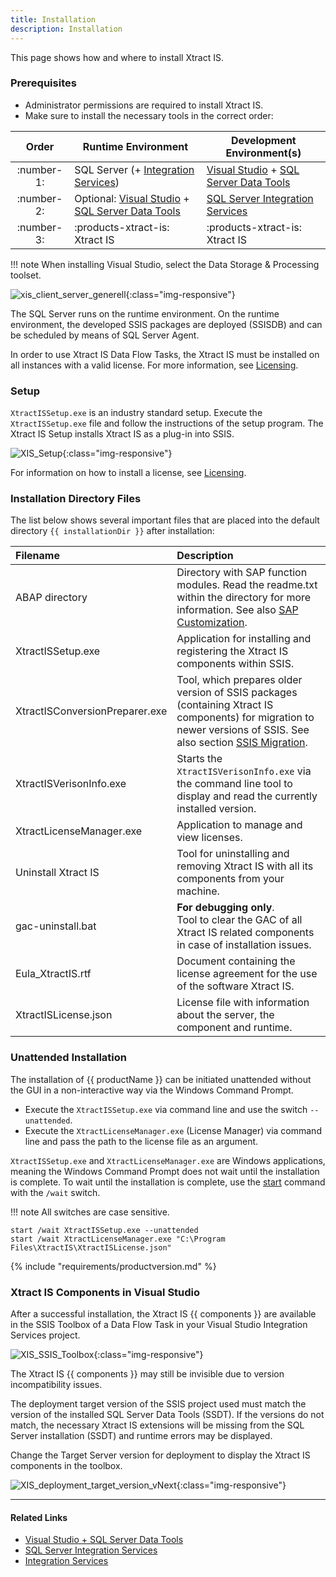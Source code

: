 ```yaml
---
title: Installation
description: Installation
---
```


This page shows how and where to install Xtract IS. 

### Prerequisites

- Administrator permissions are required to install Xtract IS.
- Make sure to install the necessary tools in the correct order:

| Order | Runtime Environment | Development Environment(s) |
|:-------------:|-------------|--------------|
| :number-1: | SQL Server (+ [Integration Services](https://learn.microsoft.com/en-us/sql/integration-services/install-windows/install-integration-services?view=sql-server-ver16#install-integration-services)) | [Visual Studio](https://visualstudio.microsoft.com/downloads) + [SQL Server Data Tools](https://learn.microsoft.com/en-us/sql/ssdt/download-sql-server-data-tools-ssdt?view=sql-server-ver16) |
| :number-2: | Optional: [Visual Studio](https://visualstudio.microsoft.com/downloads) + [SQL Server Data Tools](https://learn.microsoft.com/en-us/sql/ssdt/download-sql-server-data-tools-ssdt?view=sql-server-ver16) | [SQL Server Integration Services](https://marketplace.visualstudio.com/items?itemName=SSIS.MicrosoftDataToolsIntegrationServices) |
| :number-3: | :products-xtract-is: Xtract IS | :products-xtract-is: Xtract IS |


!!! note
	When installing Visual Studio, select the Data Storage & Processing toolset.
	

![xis_client_server_generell](../../assets/images/documentation/setup/xis/client_server_architektur_xis_generell.png){:class="img-responsive"}

The SQL Server runs on the runtime environment. 
On the runtime environment, the developed SSIS packages are deployed (SSISDB) and can be scheduled by means of SQL Server Agent. 

In order to use Xtract IS Data Flow Tasks, the Xtract IS must be installed on all instances with a valid license. 
For more information, see [Licensing](license.md#install-the-xtract-is-license).

### Setup

`XtractISSetup.exe` is an industry standard setup. 
Execute the `XtractISSetup.exe` file and follow the instructions of the setup program.
The Xtract IS Setup installs Xtract IS as a plug-in into SSIS.

![XIS_Setup](../../assets/images/documentation/setup/xis/xis_setup-exe.png){:class="img-responsive"}

For information on how to install a license, see [Licensing](license.md#install-the-xtract-is-license).

### Installation Directory Files

The list below shows several important files that are placed into the default directory `{{ installationDir }}` after installation:

|Filename | Description |
|:----|:---|
| ABAP directory | Directory with SAP function modules. Read the readme.txt within the directory for more information. See also [SAP Customization](../setup-in-sap/index.md). |
| XtractISSetup.exe | Application for installing and registering the Xtract IS components within SSIS.|
| XtractISConversionPreparer.exe| Tool, which prepares older version of SSIS packages (containing Xtract IS components) for migration to newer versions of SSIS. See also section [SSIS Migration](ssis-migration.md).|
| XtractISVerisonInfo.exe | Starts the `XtractISVerisonInfo.exe` via the command line tool to display and read the currently installed version.|
| XtractLicenseManager.exe | Application to manage and view licenses.|
| Uninstall Xtract IS| Tool for uninstalling and removing Xtract IS with all its components from your machine. |
| gac-uninstall.bat | **For debugging only**. <br>Tool to clear the GAC of all Xtract IS related components in case of installation issues.|
| Eula_XtractIS.rtf | Document containing the license agreement for the use of the software Xtract IS.|
| XtractISLicense.json | License file with information about the server, the component and runtime. |


### Unattended Installation

The installation of {{ productName }} can be initiated unattended without the GUI in a non-interactive way via the Windows Command Prompt.

- Execute the `XtractISSetup.exe` via command line and use the switch `--unattended`. 
- Execute the `XtractLicenseManager.exe` (License Manager) via command line and pass the path to the license file as an argument. 

`XtractISSetup.exe` and `XtractLicenseManager.exe` are Windows applications, meaning the Windows Command Prompt does not wait until the installation is complete. 
To wait until the installation is complete, use the [start](https://docs.microsoft.com/en-us/windows-server/administration/windows-commands/start) command with the `/wait` switch. 

!!! note
	All switches are case sensitive.

``` console
start /wait XtractISSetup.exe --unattended
start /wait XtractLicenseManager.exe "C:\Program Files\XtractIS\XtractISLicense.json"
```


{% include "requirements/productversion.md" %}	


### Xtract IS Components in Visual Studio

After a successful installation, the Xtract IS {{ components }} are available in the SSIS Toolbox of a Data Flow Task in your Visual Studio Integration Services project.

![XIS_SSIS_Toolbox](../../assets/images/documentation/setup/xis/XIS_SSIS_Toolbox.png){:class="img-responsive"}

The Xtract IS {{ components }} may still be invisible due to version incompatibility issues.

The deployment target version of the SSIS project used must match the version of the installed SQL Server Data Tools (SSDT).
If the versions do not match, the necessary Xtract IS extensions will be missing from the SQL Server installation (SSDT) and runtime errors may be displayed. 

Change the Target Server version for deployment to display the Xtract IS components in the toolbox.

![XIS_deployment_target_version_vNext](../../assets/images/documentation/setup/xis/VS_Deployment_Target.png){:class="img-responsive"}


***
#### Related Links
- [Visual Studio + SQL Server Data Tools](https://visualstudio.microsoft.com/free-developer-offers/)
- [SQL Server Integration Services](https://marketplace.visualstudio.com/items?itemName=SSIS.MicrosoftDataToolsIntegrationServices)
- [Integration Services](https://learn.microsoft.com/en-us/sql/integration-services/install-windows/install-integration-services?view=sql-server-ver16#install-integration-services)

